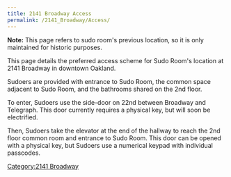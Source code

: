 ```yaml
---
title: 2141 Broadway Access
permalink: /2141_Broadway/Access/
---
```


**Note:** This page refers to sudo room's previous location, so it is only maintained for historic purposes.

This page details the preferred access scheme for Sudo Room's location at 2141 Broadway in downtown Oakland.

Sudoers are provided with entrance to Sudo Room, the common space adjacent to Sudo Room, and the bathrooms shared on the 2nd floor.

To enter, Sudoers use the side-door on 22nd between Broadway and Telegraph. This door currently requires a physical key, but will soon be electrified.

Then, Sudoers take the elevator at the end of the hallway to reach the 2nd floor common room and entrance to Sudo Room. This door can be opened with a physical key, but Sudoers use a numerical keypad with individual passcodes.

[Category:2141 Broadway](/Category:2141_Broadway "wikilink")
